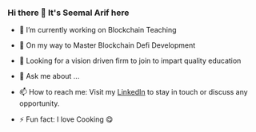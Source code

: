 ### Hi there 👋 It's Seemal Arif here

- 🔭 I’m currently working on Blockchain Teaching
- 🌱 On my way to Master Blockchain Defi Development
- 👯 Looking for a vision driven firm to join to impart quality education
- 💬 Ask me about ...
- 📫 How to reach me:
Visit my [LinkedIn] to stay in touch or discuss any opportunity.

- ⚡ Fun fact: I love Cooking 😋


[LinkedIn]: https://www.linkedin.com/in/seemal-arif-2556a0245
